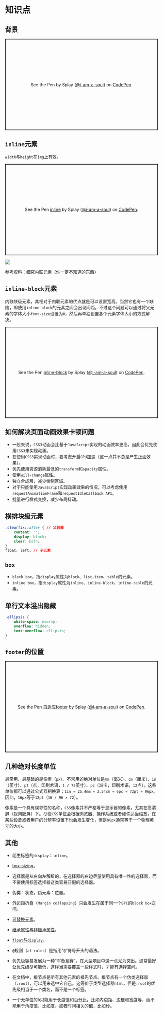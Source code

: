 # 知识点

## 背景

<p class="codepen" data-height="300" data-theme-id="light" data-default-tab="css,result" data-slug-hash="NWpEWdO" data-user="i-am-a-soul" style="height: 300px; box-sizing: border-box; display: flex; align-items: center; justify-content: center; border: 2px solid; margin: 1em 0; padding: 1em;">
  <span>See the Pen <a href="https://codepen.io/i-am-a-soul/pen/NWpEWdO">
  </a> by Splay (<a href="https://codepen.io/i-am-a-soul">@i-am-a-soul</a>)
  on <a href="https://codepen.io">CodePen</a>.</span>
</p>
<script async src="https://cpwebassets.codepen.io/assets/embed/ei.js"></script>

## `inline`元素

`width`与`height`在`img`上有效。

<p class="codepen" data-height="300" data-theme-id="light" data-default-tab="css,result" data-slug-hash="GRmWeBM" data-user="i-am-a-soul" style="height: 300px; box-sizing: border-box; display: flex; align-items: center; justify-content: center; border: 2px solid; margin: 1em 0; padding: 1em;">
  <span>See the Pen <a href="https://codepen.io/i-am-a-soul/pen/GRmWeBM">
  inline</a> by Splay (<a href="https://codepen.io/i-am-a-soul">@i-am-a-soul</a>)
  on <a href="https://codepen.io">CodePen</a>.</span>
</p>
<script async src="https://cpwebassets.codepen.io/assets/embed/ei.js"></script>

![](/skill-blog/img/0014.png)

参考资料：[细究内联元素（你一定不知道的东西）](https://zhuanlan.zhihu.com/p/31645001)

## `inline-block`元素

内联块级元素，其相对于内联元素的优点就是可以设置宽高。当然它也有一个缺陷，即使用`inline-block`的元素之间会出现间距。不过这个问题可以通过将父元素的字体大小`font-size`设置为`0`，然后再单独设置各个元素字体大小的方式解决。

<p class="codepen" data-height="300" data-theme-id="light" data-default-tab="css,result" data-slug-hash="QWvVGvW" data-user="i-am-a-soul" style="height: 300px; box-sizing: border-box; display: flex; align-items: center; justify-content: center; border: 2px solid; margin: 1em 0; padding: 1em;">
  <span>See the Pen <a href="https://codepen.io/i-am-a-soul/pen/QWvVGvW">
  inline-block</a> by Splay (<a href="https://codepen.io/i-am-a-soul">@i-am-a-soul</a>)
  on <a href="https://codepen.io">CodePen</a>.</span>
</p>
<script async src="https://cpwebassets.codepen.io/assets/embed/ei.js"></script>

## 如何解决页面动画效果卡顿问题

- 一般来说，`CSS3`动画会比基于`JavaScript`实现的动画效率更高，因此会优先使用`CSS3`来实现动画。
- 在使用`CSS3`实现动画时，要考虑开启`GPU`加速（这一点并不总是产生正面效果）。
- 优先使用资源消耗最低的`transform`和`opacity`属性。
- 使用`will-change`属性。
- 独立合成层，减少绘制区域。
- 对于只能使用`JavaScript`实现动画效果的情况，可以考虑使用`requestAnimationFrame`和`requestIdleCallback API`。
- 批量进行样式变换，减少布局抖动。

## 横排块级元素

```css
.clearfix::after { // 父容器
    content: '';
    display: block;
    clear: both;
}
float: left; // 子元素
```

## `box`

- `block box`，指`display`属性为`block`、`list-item`、`table`的元素。
- `inline box`，指`display`属性为`inline`、`inline-block`、`inline-table`的元素。

## 单行文本溢出隐藏

```css
.ellipsis {
    white-space: nowrap;
    overflow: hidden;
    text-overflow: ellipsis;
}
```

## `footer`的位置

<p class="codepen" data-height="300" data-theme-id="light" data-default-tab="css,result" data-slug-hash="ExmMpvP" data-user="i-am-a-soul" style="height: 300px; box-sizing: border-box; display: flex; align-items: center; justify-content: center; border: 2px solid; margin: 1em 0; padding: 1em;">
  <span>See the Pen <a href="https://codepen.io/i-am-a-soul/pen/ExmMpvP">
  自适应footer</a> by Splay (<a href="https://codepen.io/i-am-a-soul">@i-am-a-soul</a>)
  on <a href="https://codepen.io">CodePen</a>.</span>
</p>
<script async src="https://cpwebassets.codepen.io/assets/embed/ei.js"></script>

## 几种绝对长度单位

最常用、最基础的是像素（`px`）。不常用的绝对单位是`mm`（毫米）、`cm`（厘米）、`in`（英寸）、`pt`（点，印刷术语，`1 / 72`英寸）、`pc`（派卡，印刷术语，`12`点）。这些单位都可以通过公式互相换算：`1in = 25.4mm = 2.54cm = 6pc = 72pt = 96px`。因此，`16px`等于`12pt`（`16 / 96 × 72`）。

像素是一个具有误导性的名称，`CSS`像素并不严格等于显示器的像素，尤其在高清屏（视网膜屏）下。尽管`CSS`单位会根据浏览器、操作系统或者硬件适当缩放，在某些设备或者用户的分辨率设置下也会发生变化，但是`96px`通常等于一个物理英寸的大小。

## 其他

- 陌生标签的`display`：`inline`。
- [box-sizing](https://developer.mozilla.org/zh-CN/docs/Web/CSS/box-sizing)。
- 选择器是从右向左解析的，在选择器的右边尽量使用具有唯一性的选择器，而不要使用标签选择器这类容易匹配的选择器。
- 伪类：状态，伪元素：位置。

- 外边距折叠（`Margin collapsing`）只会发生在属于同一个`BFC`的`block box`之间。

- [可替换元素](https://developer.mozilla.org/zh-CN/docs/Web/CSS/Replaced_element)。

- [继承属性与非继承属性](https://developer.mozilla.org/zh-CN/docs/Web/CSS/inheritance)。

- [`float`与`display`](https://developer.mozilla.org/zh-CN/docs/Web/CSS/float)。

- `@`规则（`at-rules`）是指用“`@`”符号开头的语法。
- 优先级容易发展为一种“军备竞赛”。在大型项目中这一点尤为突出。通常最好让优先级尽可能低，这样当需要覆盖一些样式时，才能有选择空间。
- 在文档中，根节点是所有其他元素的祖先节点。根节点有一个伪类选择器（`:root`），可以用来选中它自己。这等价于类型选择器`html`，但是`:root`的优先级相当于一个类名，而不是一个标签。
- 一个无单位的`0`只能用于长度值和百分比，比如内边距、边框和宽度等，而不能用于角度值，比如度，或者时间相关的值，比如秒。

